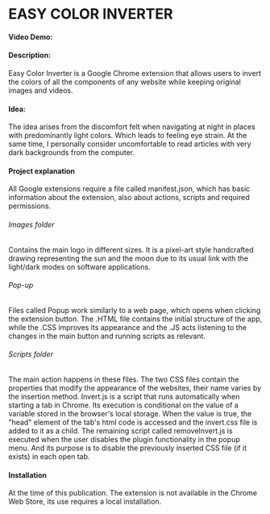 # EASY COLOR INVERTER

#### Video Demo: <URL HERE>

#### Description:

Easy Color Inverter is a Google Chrome extension that allows users to invert the colors of all the components of any website while keeping original images and videos.

#### Idea:

The idea arises from the discomfort felt when navigating at night in places with predominantly light colors. Which leads to feeling eye strain.
At the same time, I personally consider uncomfortable to read articles with very dark backgrounds from the computer.

#### Project explanation

All Google extensions require a file called manifest.json, which has basic information about the extension, also about actions, scripts and required permissions.

###### Images folder

Contains the main logo in different sizes. It is a pixel-art style handcrafted drawing representing the sun and the moon due to its usual link with the light/dark modes on software applications.

###### Pop-up

Files called Popup work similarly to a web page, which opens when clicking the extension button. The .HTML file contains the initial structure of the app, while the .CSS improves its appearance and the .JS acts listening to the changes in the main button and running scripts as relevant.

###### Scripts folder

The main action happens in these files. The two CSS files contain the properties that modify the appearance of the websites, their name varies by the insertion method.
Invert.js is a script that runs automatically when starting a tab in Chrome. Its execution is conditional on the value of a variable stored in the browser's local storage. When the value is true, the "head" element of the tab's html code is accessed and the invert.css file is added to it as a child.
The remaining script called removeInvert.js is executed when the user disables the plugin functionality in the popup menu. And its purpose is to disable the previously inserted CSS file (if it exists) in each open tab.

#### Installation

At the time of this publication. The extension is not available in the Chrome Web Store, its use requires a local installation.
